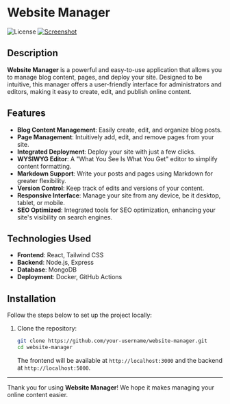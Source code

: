 # Website Manager

![License](https://img.shields.io/badge/license-MIT-blue.svg)
[![Screenshot](../screenshot.png)](screenshot.png)



## Description

**Website Manager** is a powerful and easy-to-use application that allows you to manage blog content, pages, and deploy your site. Designed to be intuitive, this manager offers a user-friendly interface for administrators and editors, making it easy to create, edit, and publish online content.

## Features

- **Blog Content Management**: Easily create, edit, and organize blog posts.
- **Page Management**: Intuitively add, edit, and remove pages from your site.
- **Integrated Deployment**: Deploy your site with just a few clicks.
- **WYSIWYG Editor**: A "What You See Is What You Get" editor to simplify content formatting.
- **Markdown Support**: Write your posts and pages using Markdown for greater flexibility.
- **Version Control**: Keep track of edits and versions of your content.
- **Responsive Interface**: Manage your site from any device, be it desktop, tablet, or mobile.
- **SEO Optimized**: Integrated tools for SEO optimization, enhancing your site's visibility on search engines.

## Technologies Used

- **Frontend**: React, Tailwind CSS
- **Backend**: Node.js, Express
- **Database**: MongoDB
- **Deployment**: Docker, GitHub Actions

## Installation

Follow the steps below to set up the project locally:

1. Clone the repository:

    ```sh
    git clone https://github.com/your-username/website-manager.git
    cd website-manager
    ```



    The frontend will be available at `http://localhost:3000` and the backend at `http://localhost:5000`.

---

Thank you for using **Website Manager**! We hope it makes managing your online content easier.
